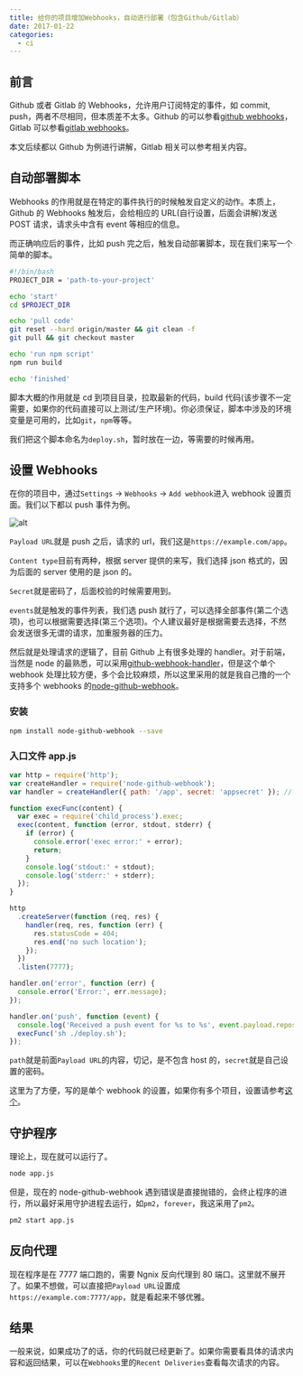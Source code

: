 ```yaml
---
title: 给你的项目增加Webhooks，自动进行部署（包含Github/Gitlab）
date: 2017-01-22
categories:
  - ci
---
```


## 前言

Github 或者 Gitlab 的 Webhooks，允许用户订阅特定的事件，如 commit, push，两者不尽相同，但本质差不太多。Github 的可以参看[github webhooks](https://developer.github.com/webhooks/)，Gitlab 可以参看[gitlab webhooks](https://docs.gitlab.com/ee/web_hooks/web_hooks.html)。

本文后续都以 Github 为例进行讲解，Gitlab 相关可以参考相关内容。

<!--more-->

## 自动部署脚本

Webhooks 的作用就是在特定的事件执行的时候触发自定义的动作。本质上，Github 的 Webhooks 触发后，会给相应的 URL(自行设置，后面会讲解)发送 POST 请求，请求头中含有 event 等相应的信息。

而正确响应后的事件，比如 push 完之后，触发自动部署脚本，现在我们来写一个简单的脚本。

```bash
#!/bin/bash
PROJECT_DIR = 'path-to-your-project'

echo 'start'
cd $PROJECT_DIR

echo 'pull code'
git reset --hard origin/master && git clean -f
git pull && git checkout master

echo 'run npm script'
npm run build

echo 'finished'
```

脚本大概的作用就是 cd 到项目目录，拉取最新的代码，build 代码(该步骤不一定需要，如果你的代码直接可以上测试/生产环境)。你必须保证，脚本中涉及的环境变量是可用的，比如`git`，`npm`等等。

我们把这个脚本命名为`deploy.sh`，暂时放在一边，等需要的时候再用。

## 设置 Webhooks

在你的项目中，通过`Settings` -> `Webhooks` -> `Add webhook`进入 webhook 设置页面。我们以下都以 push 事件为例。

![alt](https://xp-assets.oss-cn-hangzhou.aliyuncs.com/img/blog/Yqhvg8aNP-edKP-2WLADJWRz.jpeg)

`Payload URL`就是 push 之后，请求的 url，我们这是`https://example.com/app`。

`Content type`目前有两种，根据 server 提供的来写，我们选择 json 格式的，因为后面的 server 使用的是 json 的。

`Secret`就是密码了，后面校验的时候需要用到。

`events`就是触发的事件列表，我们选 push 就行了，可以选择全部事件(第二个选项)，也可以根据需要选择(第三个选项)。个人建议最好是根据需要去选择，不然会发送很多无谓的请求，加重服务器的压力。

然后就是处理请求的逻辑了，目前 Github 上有很多处理的 handler。对于前端，当然是 node 的最熟悉，可以采用[github-webhook-handler](https://github.com/rvagg/github-webhook-handler)，但是这个单个 webhook 处理比较方便，多个会比较麻烦，所以这里采用的就是我自己撸的一个支持多个 webhooks 的[node-github-webhook](https://github.com/excaliburhan/node-github-webhook)。

### 安装

```bash
npm install node-github-webhook --save
```

### 入口文件 app.js

```js
var http = require('http');
var createHandler = require('node-github-webhook');
var handler = createHandler({ path: '/app', secret: 'appsecret' }); // single handler

function execFunc(content) {
  var exec = require('child_process').exec;
  exec(content, function (error, stdout, stderr) {
    if (error) {
      console.error('exec error:' + error);
      return;
    }
    console.log('stdout:' + stdout);
    console.log('stderr:' + stderr);
  });
}

http
  .createServer(function (req, res) {
    handler(req, res, function (err) {
      res.statusCode = 404;
      res.end('no such location');
    });
  })
  .listen(7777);

handler.on('error', function (err) {
  console.error('Error:', err.message);
});

handler.on('push', function (event) {
  console.log('Received a push event for %s to %s', event.payload.repository.name, event.payload.ref);
  execFunc('sh ./deploy.sh');
});
```

`path`就是前面`Payload URL`的内容，切记，是不包含 host 的，`secret`就是自己设置的密码。

这里为了方便，写的是单个 webhook 的设置，如果你有多个项目，设置请参考[这个](https://github.com/excaliburhan/node-github-webhook)。

## 守护程序

理论上，现在就可以运行了。

```bash
node app.js
```

但是，现在的 node-github-webhook 遇到错误是直接抛错的，会终止程序的进行，所以最好采用守护进程去运行，如`pm2`，`forever`，我这采用了`pm2`。

```bash
pm2 start app.js
```

## 反向代理

现在程序是在 7777 端口跑的，需要 Ngnix 反向代理到 80 端口。这里就不展开了。如果不想做，可以直接把`Payload URL`设置成`https://example.com:7777/app`，就是看起来不够优雅。

## 结果

一般来说，如果成功了的话，你的代码就已经更新了。如果你需要看具体的请求内容和返回结果，可以在`Webhooks`里的`Recent Deliveries`查看每次请求的内容。
